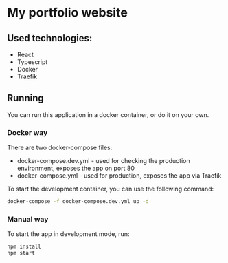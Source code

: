 # My portfolio website

## Used technologies:
- React
- Typescript
- Docker
- Traefik

## Running
You can run this application in a docker container, or do it on your own.

### Docker way
There are two docker-compose files:
- docker-compose.dev.yml - used for checking the production environment, exposes the app on port 80
- docker-compose.yml - used for production, exposes the app via Traefik

To start the development container, you can use the following command:
```bash
docker-compose -f docker-compose.dev.yml up -d
```

### Manual way
To start the app in development mode, run:
```bash
npm install
npm start
```
